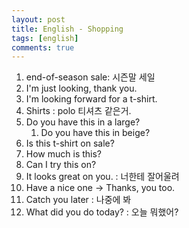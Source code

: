 ```yaml
---
layout: post
title: English - Shopping
tags: [english]
comments: true
---
```


1. end-of-season sale: 시즌말 세일
2. I'm just looking, thank you.
3. I'm looking forward for a t-shirt.
4. Shirts : polo 티셔츠 같은거.
5. Do you have this in a large?
    1. Do you have this in beige?
6. Is this t-shirt on sale?
7. How much is this?
8. Can I try this on?
9. It looks great on you. : 너한테 잘어울려
10. Have a nice one -> Thanks, you too. 
11. Catch you later : 나중에 봐
12. What did you do today? : 오늘 뭐했어?